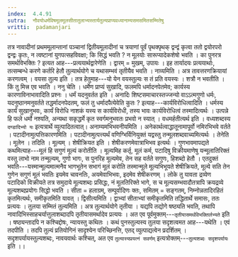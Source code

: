 ```yaml
---
index:  4.4.91
sutra:  नौवयोधर्मविषमूलमूलसीतातुलाभ्यस्तार्यतुल्यप्राप्यवध्यानाम्यसमसमितसम्मितेषु
vritti:  padamanjari
---
```


तत्र नावादीनां प्रथममूलान्तानां पञ्चानां द्वितीयमूलादीनां च त्रयाणां पूर्वं पृथक्पृथक् द्वन्द्वं कृत्वा ततो द्वयोरपरो द्वन्द्वः कृतः, न त्वष्टानां युगपत्सहविवक्षा; कि सिद्धं भवति ? न मूलयोः सारूप्यादेकशेषो भवति । का पुनरत्र समर्थविभक्तिः ? इत्यत आह---प्रत्ययार्थद्वारेणेति । द्वारम् = मुखम्, उपायः । इह तार्यादयः प्रत्ययार्थाः, तत्सम्बन्धे करणे कर्तरि हेतौ तुल्यार्थयोगे च यथासम्भवं तृतीयैव भवति । नाव्यमिति । अत्र तावत्तरणक्रियायां करणत्वम् ।
वयसा तुल्य इति । तत्र हेतुमाह---यो येन वयस्तुल्यः स तं प्रति वयस्यः । शत्रौ न भवतीति । किं तु मित्त्र एव भवति ।
ननु चेति । धर्मेण प्राप्यं सुखादि, फलमपि धर्मादनपेतमेव; कार्यस्य कारणाविनाभावादिति प्रश्नः । धर्मं यदनुवर्तत इति । अनादिः शिष्टसमाचारस्तज्जन्यो वाऽऽत्मगुणो धर्मः, यदनुष्ठानमनुवर्तते तद्धर्मादनपेदतम्, फलं तु धर्मादपैत्येवेति कुतः ? इत्याह---कार्यविरोधित्वादिति । धर्मस्य कार्यं सुखानुभवः, कार्यं विरोधि नाशकं यस्य स कार्यविरोधी, तस्य भावः कार्यविरोधित्वं तस्मादित्यर्थः । उत्पन्ने हि फले धर्मो नश्यति, अन्यथा सकृद्धर्मे कृत स्वर्गमनुभवतः प्रभवो न स्यात् ।
वधमर्हतीत्यर्थ इति । वध्यशब्दस्य `दण्डादिभ्यो यः` इत्यत्रार्थे व्युत्पादितत्वात्।
अनाम्यमभिभवनीयमिति । अनेकार्थत्वाद्धातूनामापूर्वो नमिरभिभवे वर्तते ।
पटादीनामुत्पत्तिकारणमिति । पटादीनामुत्पत्त्यर्थं वणिग्भिर्विनियुक्तं यद्वस्तु तन्मूलशब्दवाच्यमित्यर्थः । तेनेति । मूलेन । तदिति । मूल्यम् । शेषीक्रियत इति । शेषीकरणमेवात्राभिभव इत्यर्थः । गुणभावमापद्यते कथमित्याह---मूलं हि सगुणं मूल्यं करोतीति । मूल्यमिह कर्तृ, मूलं कर्म, पटादिषु विक्रीयमाणेषु यन्मूलातिरिक्तं वस्तु लाभो नाम तन्मूल्यम्, गुणो भागः, स पुनरिह मूल्यमेव, तेन सह वर्तते सगुणः, हिशब्दो हेतौ । एतदुक्तं भवति---यस्मान्मूल्यमात्मनैव भागभूतेन सभागं मूलं करोति तस्मान्मूले मूल्यभिभूयते शेषीक्रियते, मूल्ये सति तेन गुणेन सगुणं मूलं भवतिः इयमेव चावनतिः, अयमेवाभिभवः, इदमेव शेषीकरणम् । लोके तु यावता द्रव्येण पटादिको विक्रीयते तत्र समुदाये मूल्यशब्दः प्रसिद्धः, नं मूलतिरिक्ते भागे, स च मूल्यसम्भवादौतत्रापि क्रयद्रव्ये मूल्यशब्दप्रयोगः सिद्धो भवति ।
सीता = हलाग्रम्, सम्पूर्वादिणः क्तः, समितम् = सङ्गतम्, निम्नोन्नतादिरहितं कृतमित्यर्थः, समीकृतमिति यावत् । द्विसीत्यमिति । द्वाभ्यां सीताभ्यां समीकृतमिति तद्धितार्थे समासः, ततः प्रत्ययः ।
तुलया सम्मितं तुल्यमिति । अत्र तुल्यार्थयोगे तृतीया । यद्यपि तद्योगे षष्ठ्यति भवति, तथापि नावादिभिस्साहचर्यात्तुलाशब्दादपि तृतीयासमर्थादेव प्रत्ययः । अत एव पूर्वमुक्तम्---`तृतीयासमर्थविभक्तिर्लभ्यते` इति । षष्ठ्यन्तादपि न कश्चिद्दोषः, न्यायस्तु कथितः । कथं पुनस्तुल्यस्य तुलया सदृशत्वमत आह---यथेति । एवं तदपीति । तदपि तुल्यं प्रतियोगिनं सादृश्येन परिच्छिनत्ति, एतद् व्युत्पाद्यत्वेन प्रदर्शितम् । सदृशपर्यायस्तुल्यशब्दः, नावयवार्थः कश्चित्, अत एव `तुल्यास्यप्रयत्नं सवर्णम्` इत्यत्रोक्तम्---`तुल्यशब्दः सदृशपर्यायः` इति ।।
